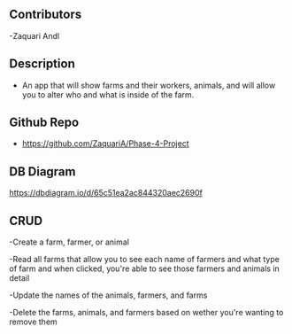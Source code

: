 ## Contributors

-Zaquari Andl

## Description

- An app that will show farms and their workers, animals, and will allow you to alter who and what is  inside of the farm. 

## Github Repo

- https://github.com/ZaquariA/Phase-4-Project

## DB Diagram
https://dbdiagram.io/d/65c51ea2ac844320aec2690f

## CRUD

-Create a farm, farmer, or animal

-Read all farms that allow you to see each name of farmers and what type of farm and when clicked, you're able to see those farmers and animals in detail

-Update the names of the animals, farmers, and farms

-Delete the farms, animals, and farmers based on wether you're wanting to remove them